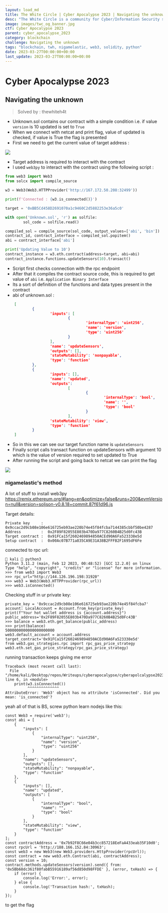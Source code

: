 ```yaml
---
layout: load_md
title: The White Circle | Cyber Apocalypse 2023 | Navigating the unknown Writeup
desc: "The White Circle is a community for Cyber/Information Security students, enthusiasts and professionals. You can discuss anything related to Security, share your knowledge with others, get help when you need it and proceed further in your journey with amazing people from all over the world."
image: images/twc_og_banner.jpg
ctf: Cyber Apocalypse 2023
parent: cyber_apocalypse_2023
category: blockchain
challenge: Navigating the unknown
tags: "blockchain, twh, nigamelastic, web3, solidity, python"
date: 2023-03-27T00:00:00+00:00
last_update: 2023-03-27T00:00:00+00:00
---
```


<h1 class="heading card-title white-text">Cyber Apocalypse 2023</h1>

## Navigating the unknown
> Solved by : thewhiteh4t


- Unknown.sol contains our contract with a simple condition i.e. if value `version` is 10 updated is set to `True`
- When we connect with netcat and print flag, value of updated is checked, if value is True the flag is presented
- First we need to get the current value of target address :


![](https://i.imgur.com/zHXSq8o.png)

- Target address is required to interact with the contract
- I used `web3py` to interact with the contract using the following script : 

```python
from web3 import Web3
from solcx import compile_source

w3 = Web3(Web3.HTTPProvider('http://167.172.50.208:32499'))

print(f'Connected : {w3.is_connected()}')

target = '0xBB5Cd458D2691070a1c9460C2d5882253e36a5c0'

with open('Unknown.sol', 'r') as solfile:
        sol_code = solfile.read()

compiled_sol = compile_source(sol_code, output_values=['abi', 'bin'])
contract_id, contract_interface = compiled_sol.popitem()
abi = contract_interface['abi']

print('Updating Value to 10')
contract_instance = w3.eth.contract(address=target, abi=abi)
contract_instance.functions.updateSensors(10).transact()
```


- Script first checks connection with the rpc endpoint
- After that it compiles the contract source code, this is required to get value of `abi` i.e. `Application Binary Interface`
- Its a sort of definition of the functions and data types present in the contract
- abi of unknown.sol :

```json
    [
            {
                    'inputs': [
                            {
                                    'internalType': 'uint256',
                                    'name': 'version',
                                    'type': 'uint256'
                            }
                    ],
                    'name': 'updateSensors', 
                    'outputs': [], 
                    'stateMutability': 'nonpayable', 
                    'type': 'function'
            }, 
            {
                    'inputs': [],
                    'name': 'updated', 
                    'outputs': 
                            [
                                    {
                                            'internalType': 'bool', 
                                            'name': '', 
                                            'type': 'bool'
                                    }
                            ],
                    'stateMutability': 'view',
                    'type': 'function'
            }
    ]
```

- So in this we can see our target function name is `updateSensors`
- Finally script calls transact function on updateSensors with argument 10 which is the value of version required to set updated to True
- After running the script and going back to netcat we can print the flag


![](https://i.imgur.com/hvXqjqQ.png)

### nigamelastic's method

A lot of stuff to install
web3py
https://remix.ethereum.org/#lang=en&optimize=false&runs=200&evmVersion=null&version=soljson-v0.8.18+commit.87f61d96.js

Target details:


    Private key     :  0x9ccac2d9cb08e106e616725eb93ae220b74e45f84fcba7144385cbbf50be4287
    Address         :  0x2F89F82055E803b470Da977C8260B4B25d0Fc43B
    Target contract :  0x91FCa15f2602469894850ACEd90A6Fa523338e5d
    Setup contract  :  0x00Ac07B771a835CA9E31A38B2FFFB2F1695dF6Fe

connected to rpc url:


     kali  python3
    Python 3.11.2 (main, Feb 12 2023, 00:48:52) [GCC 12.2.0] on linux
    Type "help", "copyright", "credits" or "license" for more information.
    >>> from web3 import Web3
    >>> rpc_url="http://144.126.196.198:31920"
    >>> web3 = Web3(Web3.HTTPProvider(rpc_url))
    >>> web3.isConnected()

Checking stuff in ur private key:


    private_key = '0x9ccac2d9cb08e106e616725eb93ae220b74e45f84fcba7'
    account: LocalAccount = Account.from_key(private_key)
    print(f"Your hot wallet address is {account.address}")
    public_address='0x2F89F82055E803b470Da977C8260B4B25d0Fc43B'
    >>> balance = web3.eth.get_balance(public_address)
    >>> print(balance)
    5000000000000000000000
    web3.default_account = account.address
    target_contract='0x91FCa15f2602469894850ACEd90A6Fa523338e5d'
    from web3.gas_strategies.rpc import rpc_gas_price_strategy
    web3.eth.set_gas_price_strategy(rpc_gas_price_strategy)

running transaction keeps giving me error


    
    Traceback (most recent call last):
      File "/home/kali/Desktop/repos/Writeups/cyberapocalypse/cyberapolcalypse2023/blockchain/blockchain_navigating_the_unknown/solution2.py", line 6, in <module>
        print(w3.isConnected())
              ^^^^^^^^^^^^^^
    AttributeError: 'Web3' object has no attribute 'isConnected'. Did you mean: 'is_connected'?
    

yeah all of that is BS, screw python learn nodejs like this:


    const Web3 = require('web3');
    const abi = [
        {
            "inputs": [
                {
                    "internalType": "uint256",
                    "name": "version",
                    "type": "uint256"
                }
            ],
            "name": "updateSensors",
            "outputs": [],
            "stateMutability": "nonpayable",
            "type": "function"
        },
        {
            "inputs": [],
            "name": "updated",
            "outputs": [
                {
                    "internalType": "bool",
                    "name": "",
                    "type": "bool"
                }
            ],
            "stateMutability": "view",
            "type": "function"
        }
    ];
    const contractAddress = '0x7b92F8C66e04b3cc857218EeFaA433eab35F10d0';
    const rpcUrl = 'http://188.166.152.84:30963';
    const web3 = new Web3(new Web3.providers.HttpProvider(rpcUrl));
    const contract = new web3.eth.Contract(abi, contractAddress);
    const version = 10;
    contract.methods.updateSensors(version).send({ from: '0x5Bb68dc361f80fabB55916189af56d850d98FFDE' }, (error, txHash) => {
        if (error) {
            console.log('Error:', error);
        } else {
            console.log('Transaction hash:', txHash);
        }
    });
    

to get the flag

